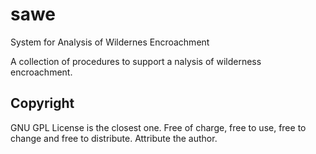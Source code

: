 sawe
====

System for Analysis of Wildernes Encroachment

A collection of procedures to support a nalysis of wilderness encroachment. 


Copyright
---------
GNU GPL License is the closest one. Free of charge, free to use, free to change and free to distribute. Attribute the author.
